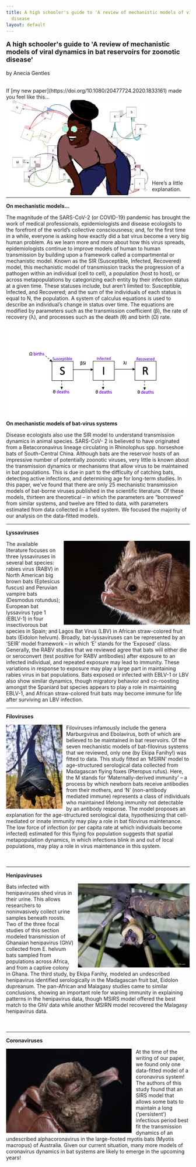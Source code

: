```yaml
---
title: A high schooler's guide to 'A review of mechanistic models of viral dynamics in bat reservoirs for zoonotic disease'
  disease
layout: default
---
```



<font size="4">

<b>A high schooler's guide to 'A review of mechanistic models of viral dynamics in bat reservoirs for zoonotic disease'</b>

</font>

by Anecia Gentles

<br>
If [my new paper](https://doi.org/10.1080/20477724.2020.1833161) made you feel like this...

<br>
<img src="/news/2020-12-03-AG/anecia-logo-bat-model-review.png" alt="anecia-logo" style="height: 260px; padding-right: 10px;" align="left">
<br>
<br>
<br>
<br>
<br>
<br>
<br>
<br>
<br>
<br>
<br>
<br>

Here’s a little explanation.
 
---

**On mechanistic models...**


The magnitude of the SARS-CoV-2 (or COVID-19) pandemic has brought the work of medical professionals, epidemiologists and disease ecologists to the forefront of the world’s collective consciousness; and, for the first time in a while, everyone is asking how exactly did a bat virus become a very big human problem. As we learn more and more about how this virus spreads, epidemiologists continue to improve models of human to human transmission by building upon a framework called a compartmental or mechanistic model. Known as the SIR (Susceptible, Infected, Recovered) model, this mechanistic model of transmission tracks the progression of a pathogen within an individual (cell to cell), a population (host to host), or across metapopulations by categorizing each entity by their infection status at a given time. These statuses include, but aren’t limited to: Susceptible, Infected, and Recovered; and the sum of the individuals of each status is equal to N, the population. A system of calculus equations is used to describe an individual’s change in status over time.  The equations are modified by parameters such as the transmission coefficient (β), the rate of recovery (λ), and processes such as the death (θ) and birth (Ω) rate.

<img src="/news/2020-12-03-AG/anecia-review-model-diagram.jpg" alt="model" style="height: 260px; padding-right: 10px;" align="left">

---

**On mechanistic models of bat-virus systems**

Disease ecologists also use the SIR model to understand transmission dynamics in animal species. SARS-CoV- 2 is believed to have originated from a Betacoronavirus lineage circulating in Rhinolophus spp. horseshoe bats of South-Central China. Although bats are the reservoir hosts of an impressive number of potentially zoonotic viruses, very little is known about the transmission dynamics or mechanisms that allow virus to be maintained in bat populations. This is due in part to the difficulty of catching bats, detecting active infections, and determining age for long-term studies. In this paper, we’ve found that there are only 25 mechanistic transmission models of bat-borne viruses published in the scientific literature. Of these models, thirteen are theoretical – in which the parameters are “borrowed” from similar systems, and twelve are fitted to data, with parameters estimated from data collected in a field system. We focused the majority of our analysis on the data-fitted models.

---

**Lyssaviruses**

<img src="/news/2020-12-03-AG/desmodus.png" alt="desmodus" style="height: 230px; padding-left: 10px;" align="right">The available literature focuses on three lyssaviruses in several bat species: rabies virus (RABV) in North American big brown bats (Eptesicus fuscus) and Peruvian vampire bats (Desmodus rotundus); European bat lyssavirus type 1 (EBLV-1) in four insectivorous bat species in Spain; and Lagos Bat Virus (LBV) in African straw-colored fruit bats (Eidolon helvum). Broadly, bat-lyssaviruses can be represented by an ‘SEIR’ model framework – in which ‘E’ stands for the ‘Exposed’ class. Generally, the RABV studies that we reviewed agree that bats will either die or seroconvert (test positive for RABV antibodies) after exposure to an infected individual, and repeated exposure may lead to immunity. These variations in response to exposure may play a large part in maintaining rabies virus in bat populations. Bats exposed or infected with EBLV-1 or LBV also show similar dynamics, though migratory behavior and co-roosting amongst the Spaniard bat species appears to play a role in maintaining EBLV-1, and African straw-colored fruit bats may become immune for life after surviving an LBV infection.

---

**Filoviruses**

<img src="/news/2020-12-03-AG/pteropus-rufus-pup-santino.png" alt="pteropus" style="height: 230px; padding-right: 10px;" align="left">Filoviruses infamously include the genera Marburgvirus and Ebolavirus, both of which are believed to be maintained in bat reservoirs. Of the seven mechanistic models of bat-filovirus systems that we reviewed, only one (by Ekipa Fanihy!) was fitted to data. This study fitted an ‘MSIRN’ model to age-structured serological data collected from Madagascan flying foxes (Pteropus rufus). Here, the M stands for ‘Maternally-derived immunity’ – a process by which newborn bats receive antibodies from their mothers, and ‘N’ (non-antibody mediated immune) represents a class of individuals who maintained lifelong immunity not detectable by an antibody response. The model proposes an explanation for the age-structured serological data, hypothesizing that cell-mediated or innate immunity may play a role in bat filovirus maintenance. The low force of infection (or per capita rate at which individuals become infected) estimated for this flying fox population suggests that spatial metapopulation dynamics, in which infections blink in and out of local populations, may play a role in virus maintenance in this system.
<br>
<br>
<br>

---

**Henipaviruses**


<img src="/news/2020-12-03-AG/eidolon-helvum.png" alt="eidolon" style="height: 230px; padding-left: 10px;" align="right">Bats infected with henipaviruses shed virus in their urine. This allows researchers to noninvasively collect urine samples beneath roosts. Two of the three focal studies of this section modeled transmission of Ghanaian henipavirus (GhV) collected from E. helvum bats sampled from populations across Africa, and from a captive colony in Ghana. The third study, by Ekipa Fanihy, modeled an undescribed henipavirus identified serologically in the Madagascan fruit bat, Eidolon dupreanum.  The pan-African and Malagasy studies came to similar conclusions, showing an important role for waning immunity in explaining patterns in the henipavirus data, though MSIRS model offered the best match to the GhV data while another MSIRN model recovered the Malagasy henipavirus data. 
<br>
<br>
<br>

---

**Coronaviruses**

<img src="/news/2020-12-03-AG/large-footed-myotis.png" alt="myotis" style="height: 230px; padding-right: 10px;" align="left">At the time of the writing of our paper, we found only one data-fitted model of a coronavirus system! The authors of this study found that an SIRS model that allows some bats to maintain a long (‘persistent’) infectious period best fit the transmission dynamics of an undescribed alphacoronavirus in the large-footed myotis bats (Myotis macropus) of Australia.  Given our current situation, many more models of coronavirus dynamics in bat systems are likely to emerge in the upcoming years!
<br>
<br>
<br>
<br>
<br>



